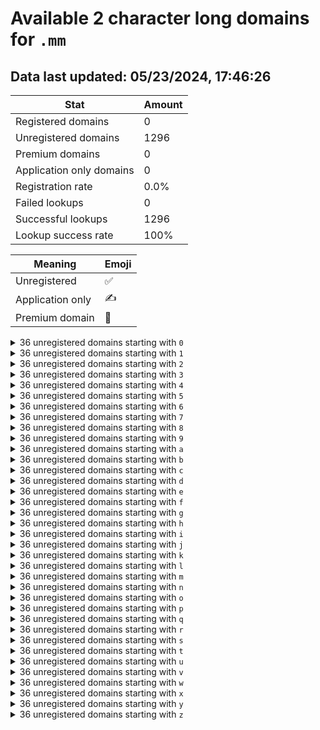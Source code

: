 # Available 2 character long domains for `.mm`

## Data last updated: 05/23/2024, 17:46:26

|Stat|Amount|
|--|--|
|Registered domains|0|
|Unregistered domains|1296|
|Premium domains|0|
|Application only domains|0|
|Registration rate|0.0%|
|Failed lookups|0|
|Successful lookups|1296|
|Lookup success rate|100%|


|Meaning|Emoji|
|--|--|
|Unregistered|:white_check_mark:|
|Application only|:writing_hand:|
|Premium domain|:gem:|

<details>
<summary>36 unregistered domains starting with <bold><code>0</code></bold></summary>

|Type|Domain|
|--|--|
|:white_check_mark:|`00.mm`|
|:white_check_mark:|`01.mm`|
|:white_check_mark:|`02.mm`|
|:white_check_mark:|`03.mm`|
|:white_check_mark:|`04.mm`|
|:white_check_mark:|`05.mm`|
|:white_check_mark:|`06.mm`|
|:white_check_mark:|`07.mm`|
|:white_check_mark:|`08.mm`|
|:white_check_mark:|`09.mm`|
|:white_check_mark:|`0a.mm`|
|:white_check_mark:|`0b.mm`|
|:white_check_mark:|`0c.mm`|
|:white_check_mark:|`0d.mm`|
|:white_check_mark:|`0e.mm`|
|:white_check_mark:|`0f.mm`|
|:white_check_mark:|`0g.mm`|
|:white_check_mark:|`0h.mm`|
|:white_check_mark:|`0i.mm`|
|:white_check_mark:|`0j.mm`|
|:white_check_mark:|`0k.mm`|
|:white_check_mark:|`0l.mm`|
|:white_check_mark:|`0m.mm`|
|:white_check_mark:|`0n.mm`|
|:white_check_mark:|`0o.mm`|
|:white_check_mark:|`0p.mm`|
|:white_check_mark:|`0q.mm`|
|:white_check_mark:|`0r.mm`|
|:white_check_mark:|`0s.mm`|
|:white_check_mark:|`0t.mm`|
|:white_check_mark:|`0u.mm`|
|:white_check_mark:|`0v.mm`|
|:white_check_mark:|`0w.mm`|
|:white_check_mark:|`0x.mm`|
|:white_check_mark:|`0y.mm`|
|:white_check_mark:|`0z.mm`|
</details>
<details>
<summary>36 unregistered domains starting with <bold><code>1</code></bold></summary>

|Type|Domain|
|--|--|
|:white_check_mark:|`10.mm`|
|:white_check_mark:|`11.mm`|
|:white_check_mark:|`12.mm`|
|:white_check_mark:|`13.mm`|
|:white_check_mark:|`14.mm`|
|:white_check_mark:|`15.mm`|
|:white_check_mark:|`16.mm`|
|:white_check_mark:|`17.mm`|
|:white_check_mark:|`18.mm`|
|:white_check_mark:|`19.mm`|
|:white_check_mark:|`1a.mm`|
|:white_check_mark:|`1b.mm`|
|:white_check_mark:|`1c.mm`|
|:white_check_mark:|`1d.mm`|
|:white_check_mark:|`1e.mm`|
|:white_check_mark:|`1f.mm`|
|:white_check_mark:|`1g.mm`|
|:white_check_mark:|`1h.mm`|
|:white_check_mark:|`1i.mm`|
|:white_check_mark:|`1j.mm`|
|:white_check_mark:|`1k.mm`|
|:white_check_mark:|`1l.mm`|
|:white_check_mark:|`1m.mm`|
|:white_check_mark:|`1n.mm`|
|:white_check_mark:|`1o.mm`|
|:white_check_mark:|`1p.mm`|
|:white_check_mark:|`1q.mm`|
|:white_check_mark:|`1r.mm`|
|:white_check_mark:|`1s.mm`|
|:white_check_mark:|`1t.mm`|
|:white_check_mark:|`1u.mm`|
|:white_check_mark:|`1v.mm`|
|:white_check_mark:|`1w.mm`|
|:white_check_mark:|`1x.mm`|
|:white_check_mark:|`1y.mm`|
|:white_check_mark:|`1z.mm`|
</details>
<details>
<summary>36 unregistered domains starting with <bold><code>2</code></bold></summary>

|Type|Domain|
|--|--|
|:white_check_mark:|`20.mm`|
|:white_check_mark:|`21.mm`|
|:white_check_mark:|`22.mm`|
|:white_check_mark:|`23.mm`|
|:white_check_mark:|`24.mm`|
|:white_check_mark:|`25.mm`|
|:white_check_mark:|`26.mm`|
|:white_check_mark:|`27.mm`|
|:white_check_mark:|`28.mm`|
|:white_check_mark:|`29.mm`|
|:white_check_mark:|`2a.mm`|
|:white_check_mark:|`2b.mm`|
|:white_check_mark:|`2c.mm`|
|:white_check_mark:|`2d.mm`|
|:white_check_mark:|`2e.mm`|
|:white_check_mark:|`2f.mm`|
|:white_check_mark:|`2g.mm`|
|:white_check_mark:|`2h.mm`|
|:white_check_mark:|`2i.mm`|
|:white_check_mark:|`2j.mm`|
|:white_check_mark:|`2k.mm`|
|:white_check_mark:|`2l.mm`|
|:white_check_mark:|`2m.mm`|
|:white_check_mark:|`2n.mm`|
|:white_check_mark:|`2o.mm`|
|:white_check_mark:|`2p.mm`|
|:white_check_mark:|`2q.mm`|
|:white_check_mark:|`2r.mm`|
|:white_check_mark:|`2s.mm`|
|:white_check_mark:|`2t.mm`|
|:white_check_mark:|`2u.mm`|
|:white_check_mark:|`2v.mm`|
|:white_check_mark:|`2w.mm`|
|:white_check_mark:|`2x.mm`|
|:white_check_mark:|`2y.mm`|
|:white_check_mark:|`2z.mm`|
</details>
<details>
<summary>36 unregistered domains starting with <bold><code>3</code></bold></summary>

|Type|Domain|
|--|--|
|:white_check_mark:|`30.mm`|
|:white_check_mark:|`31.mm`|
|:white_check_mark:|`32.mm`|
|:white_check_mark:|`33.mm`|
|:white_check_mark:|`34.mm`|
|:white_check_mark:|`35.mm`|
|:white_check_mark:|`36.mm`|
|:white_check_mark:|`37.mm`|
|:white_check_mark:|`38.mm`|
|:white_check_mark:|`39.mm`|
|:white_check_mark:|`3a.mm`|
|:white_check_mark:|`3b.mm`|
|:white_check_mark:|`3c.mm`|
|:white_check_mark:|`3d.mm`|
|:white_check_mark:|`3e.mm`|
|:white_check_mark:|`3f.mm`|
|:white_check_mark:|`3g.mm`|
|:white_check_mark:|`3h.mm`|
|:white_check_mark:|`3i.mm`|
|:white_check_mark:|`3j.mm`|
|:white_check_mark:|`3k.mm`|
|:white_check_mark:|`3l.mm`|
|:white_check_mark:|`3m.mm`|
|:white_check_mark:|`3n.mm`|
|:white_check_mark:|`3o.mm`|
|:white_check_mark:|`3p.mm`|
|:white_check_mark:|`3q.mm`|
|:white_check_mark:|`3r.mm`|
|:white_check_mark:|`3s.mm`|
|:white_check_mark:|`3t.mm`|
|:white_check_mark:|`3u.mm`|
|:white_check_mark:|`3v.mm`|
|:white_check_mark:|`3w.mm`|
|:white_check_mark:|`3x.mm`|
|:white_check_mark:|`3y.mm`|
|:white_check_mark:|`3z.mm`|
</details>
<details>
<summary>36 unregistered domains starting with <bold><code>4</code></bold></summary>

|Type|Domain|
|--|--|
|:white_check_mark:|`40.mm`|
|:white_check_mark:|`41.mm`|
|:white_check_mark:|`42.mm`|
|:white_check_mark:|`43.mm`|
|:white_check_mark:|`44.mm`|
|:white_check_mark:|`45.mm`|
|:white_check_mark:|`46.mm`|
|:white_check_mark:|`47.mm`|
|:white_check_mark:|`48.mm`|
|:white_check_mark:|`49.mm`|
|:white_check_mark:|`4a.mm`|
|:white_check_mark:|`4b.mm`|
|:white_check_mark:|`4c.mm`|
|:white_check_mark:|`4d.mm`|
|:white_check_mark:|`4e.mm`|
|:white_check_mark:|`4f.mm`|
|:white_check_mark:|`4g.mm`|
|:white_check_mark:|`4h.mm`|
|:white_check_mark:|`4i.mm`|
|:white_check_mark:|`4j.mm`|
|:white_check_mark:|`4k.mm`|
|:white_check_mark:|`4l.mm`|
|:white_check_mark:|`4m.mm`|
|:white_check_mark:|`4n.mm`|
|:white_check_mark:|`4o.mm`|
|:white_check_mark:|`4p.mm`|
|:white_check_mark:|`4q.mm`|
|:white_check_mark:|`4r.mm`|
|:white_check_mark:|`4s.mm`|
|:white_check_mark:|`4t.mm`|
|:white_check_mark:|`4u.mm`|
|:white_check_mark:|`4v.mm`|
|:white_check_mark:|`4w.mm`|
|:white_check_mark:|`4x.mm`|
|:white_check_mark:|`4y.mm`|
|:white_check_mark:|`4z.mm`|
</details>
<details>
<summary>36 unregistered domains starting with <bold><code>5</code></bold></summary>

|Type|Domain|
|--|--|
|:white_check_mark:|`50.mm`|
|:white_check_mark:|`51.mm`|
|:white_check_mark:|`52.mm`|
|:white_check_mark:|`53.mm`|
|:white_check_mark:|`54.mm`|
|:white_check_mark:|`55.mm`|
|:white_check_mark:|`56.mm`|
|:white_check_mark:|`57.mm`|
|:white_check_mark:|`58.mm`|
|:white_check_mark:|`59.mm`|
|:white_check_mark:|`5a.mm`|
|:white_check_mark:|`5b.mm`|
|:white_check_mark:|`5c.mm`|
|:white_check_mark:|`5d.mm`|
|:white_check_mark:|`5e.mm`|
|:white_check_mark:|`5f.mm`|
|:white_check_mark:|`5g.mm`|
|:white_check_mark:|`5h.mm`|
|:white_check_mark:|`5i.mm`|
|:white_check_mark:|`5j.mm`|
|:white_check_mark:|`5k.mm`|
|:white_check_mark:|`5l.mm`|
|:white_check_mark:|`5m.mm`|
|:white_check_mark:|`5n.mm`|
|:white_check_mark:|`5o.mm`|
|:white_check_mark:|`5p.mm`|
|:white_check_mark:|`5q.mm`|
|:white_check_mark:|`5r.mm`|
|:white_check_mark:|`5s.mm`|
|:white_check_mark:|`5t.mm`|
|:white_check_mark:|`5u.mm`|
|:white_check_mark:|`5v.mm`|
|:white_check_mark:|`5w.mm`|
|:white_check_mark:|`5x.mm`|
|:white_check_mark:|`5y.mm`|
|:white_check_mark:|`5z.mm`|
</details>
<details>
<summary>36 unregistered domains starting with <bold><code>6</code></bold></summary>

|Type|Domain|
|--|--|
|:white_check_mark:|`60.mm`|
|:white_check_mark:|`61.mm`|
|:white_check_mark:|`62.mm`|
|:white_check_mark:|`63.mm`|
|:white_check_mark:|`64.mm`|
|:white_check_mark:|`65.mm`|
|:white_check_mark:|`66.mm`|
|:white_check_mark:|`67.mm`|
|:white_check_mark:|`68.mm`|
|:white_check_mark:|`69.mm`|
|:white_check_mark:|`6a.mm`|
|:white_check_mark:|`6b.mm`|
|:white_check_mark:|`6c.mm`|
|:white_check_mark:|`6d.mm`|
|:white_check_mark:|`6e.mm`|
|:white_check_mark:|`6f.mm`|
|:white_check_mark:|`6g.mm`|
|:white_check_mark:|`6h.mm`|
|:white_check_mark:|`6i.mm`|
|:white_check_mark:|`6j.mm`|
|:white_check_mark:|`6k.mm`|
|:white_check_mark:|`6l.mm`|
|:white_check_mark:|`6m.mm`|
|:white_check_mark:|`6n.mm`|
|:white_check_mark:|`6o.mm`|
|:white_check_mark:|`6p.mm`|
|:white_check_mark:|`6q.mm`|
|:white_check_mark:|`6r.mm`|
|:white_check_mark:|`6s.mm`|
|:white_check_mark:|`6t.mm`|
|:white_check_mark:|`6u.mm`|
|:white_check_mark:|`6v.mm`|
|:white_check_mark:|`6w.mm`|
|:white_check_mark:|`6x.mm`|
|:white_check_mark:|`6y.mm`|
|:white_check_mark:|`6z.mm`|
</details>
<details>
<summary>36 unregistered domains starting with <bold><code>7</code></bold></summary>

|Type|Domain|
|--|--|
|:white_check_mark:|`70.mm`|
|:white_check_mark:|`71.mm`|
|:white_check_mark:|`72.mm`|
|:white_check_mark:|`73.mm`|
|:white_check_mark:|`74.mm`|
|:white_check_mark:|`75.mm`|
|:white_check_mark:|`76.mm`|
|:white_check_mark:|`77.mm`|
|:white_check_mark:|`78.mm`|
|:white_check_mark:|`79.mm`|
|:white_check_mark:|`7a.mm`|
|:white_check_mark:|`7b.mm`|
|:white_check_mark:|`7c.mm`|
|:white_check_mark:|`7d.mm`|
|:white_check_mark:|`7e.mm`|
|:white_check_mark:|`7f.mm`|
|:white_check_mark:|`7g.mm`|
|:white_check_mark:|`7h.mm`|
|:white_check_mark:|`7i.mm`|
|:white_check_mark:|`7j.mm`|
|:white_check_mark:|`7k.mm`|
|:white_check_mark:|`7l.mm`|
|:white_check_mark:|`7m.mm`|
|:white_check_mark:|`7n.mm`|
|:white_check_mark:|`7o.mm`|
|:white_check_mark:|`7p.mm`|
|:white_check_mark:|`7q.mm`|
|:white_check_mark:|`7r.mm`|
|:white_check_mark:|`7s.mm`|
|:white_check_mark:|`7t.mm`|
|:white_check_mark:|`7u.mm`|
|:white_check_mark:|`7v.mm`|
|:white_check_mark:|`7w.mm`|
|:white_check_mark:|`7x.mm`|
|:white_check_mark:|`7y.mm`|
|:white_check_mark:|`7z.mm`|
</details>
<details>
<summary>36 unregistered domains starting with <bold><code>8</code></bold></summary>

|Type|Domain|
|--|--|
|:white_check_mark:|`80.mm`|
|:white_check_mark:|`81.mm`|
|:white_check_mark:|`82.mm`|
|:white_check_mark:|`83.mm`|
|:white_check_mark:|`84.mm`|
|:white_check_mark:|`85.mm`|
|:white_check_mark:|`86.mm`|
|:white_check_mark:|`87.mm`|
|:white_check_mark:|`88.mm`|
|:white_check_mark:|`89.mm`|
|:white_check_mark:|`8a.mm`|
|:white_check_mark:|`8b.mm`|
|:white_check_mark:|`8c.mm`|
|:white_check_mark:|`8d.mm`|
|:white_check_mark:|`8e.mm`|
|:white_check_mark:|`8f.mm`|
|:white_check_mark:|`8g.mm`|
|:white_check_mark:|`8h.mm`|
|:white_check_mark:|`8i.mm`|
|:white_check_mark:|`8j.mm`|
|:white_check_mark:|`8k.mm`|
|:white_check_mark:|`8l.mm`|
|:white_check_mark:|`8m.mm`|
|:white_check_mark:|`8n.mm`|
|:white_check_mark:|`8o.mm`|
|:white_check_mark:|`8p.mm`|
|:white_check_mark:|`8q.mm`|
|:white_check_mark:|`8r.mm`|
|:white_check_mark:|`8s.mm`|
|:white_check_mark:|`8t.mm`|
|:white_check_mark:|`8u.mm`|
|:white_check_mark:|`8v.mm`|
|:white_check_mark:|`8w.mm`|
|:white_check_mark:|`8x.mm`|
|:white_check_mark:|`8y.mm`|
|:white_check_mark:|`8z.mm`|
</details>
<details>
<summary>36 unregistered domains starting with <bold><code>9</code></bold></summary>

|Type|Domain|
|--|--|
|:white_check_mark:|`90.mm`|
|:white_check_mark:|`91.mm`|
|:white_check_mark:|`92.mm`|
|:white_check_mark:|`93.mm`|
|:white_check_mark:|`94.mm`|
|:white_check_mark:|`95.mm`|
|:white_check_mark:|`96.mm`|
|:white_check_mark:|`97.mm`|
|:white_check_mark:|`98.mm`|
|:white_check_mark:|`99.mm`|
|:white_check_mark:|`9a.mm`|
|:white_check_mark:|`9b.mm`|
|:white_check_mark:|`9c.mm`|
|:white_check_mark:|`9d.mm`|
|:white_check_mark:|`9e.mm`|
|:white_check_mark:|`9f.mm`|
|:white_check_mark:|`9g.mm`|
|:white_check_mark:|`9h.mm`|
|:white_check_mark:|`9i.mm`|
|:white_check_mark:|`9j.mm`|
|:white_check_mark:|`9k.mm`|
|:white_check_mark:|`9l.mm`|
|:white_check_mark:|`9m.mm`|
|:white_check_mark:|`9n.mm`|
|:white_check_mark:|`9o.mm`|
|:white_check_mark:|`9p.mm`|
|:white_check_mark:|`9q.mm`|
|:white_check_mark:|`9r.mm`|
|:white_check_mark:|`9s.mm`|
|:white_check_mark:|`9t.mm`|
|:white_check_mark:|`9u.mm`|
|:white_check_mark:|`9v.mm`|
|:white_check_mark:|`9w.mm`|
|:white_check_mark:|`9x.mm`|
|:white_check_mark:|`9y.mm`|
|:white_check_mark:|`9z.mm`|
</details>
<details>
<summary>36 unregistered domains starting with <bold><code>a</code></bold></summary>

|Type|Domain|
|--|--|
|:white_check_mark:|`a0.mm`|
|:white_check_mark:|`a1.mm`|
|:white_check_mark:|`a2.mm`|
|:white_check_mark:|`a3.mm`|
|:white_check_mark:|`a4.mm`|
|:white_check_mark:|`a5.mm`|
|:white_check_mark:|`a6.mm`|
|:white_check_mark:|`a7.mm`|
|:white_check_mark:|`a8.mm`|
|:white_check_mark:|`a9.mm`|
|:white_check_mark:|`aa.mm`|
|:white_check_mark:|`ab.mm`|
|:white_check_mark:|`ac.mm`|
|:white_check_mark:|`ad.mm`|
|:white_check_mark:|`ae.mm`|
|:white_check_mark:|`af.mm`|
|:white_check_mark:|`ag.mm`|
|:white_check_mark:|`ah.mm`|
|:white_check_mark:|`ai.mm`|
|:white_check_mark:|`aj.mm`|
|:white_check_mark:|`ak.mm`|
|:white_check_mark:|`al.mm`|
|:white_check_mark:|`am.mm`|
|:white_check_mark:|`an.mm`|
|:white_check_mark:|`ao.mm`|
|:white_check_mark:|`ap.mm`|
|:white_check_mark:|`aq.mm`|
|:white_check_mark:|`ar.mm`|
|:white_check_mark:|`as.mm`|
|:white_check_mark:|`at.mm`|
|:white_check_mark:|`au.mm`|
|:white_check_mark:|`av.mm`|
|:white_check_mark:|`aw.mm`|
|:white_check_mark:|`ax.mm`|
|:white_check_mark:|`ay.mm`|
|:white_check_mark:|`az.mm`|
</details>
<details>
<summary>36 unregistered domains starting with <bold><code>b</code></bold></summary>

|Type|Domain|
|--|--|
|:white_check_mark:|`b0.mm`|
|:white_check_mark:|`b1.mm`|
|:white_check_mark:|`b2.mm`|
|:white_check_mark:|`b3.mm`|
|:white_check_mark:|`b4.mm`|
|:white_check_mark:|`b5.mm`|
|:white_check_mark:|`b6.mm`|
|:white_check_mark:|`b7.mm`|
|:white_check_mark:|`b8.mm`|
|:white_check_mark:|`b9.mm`|
|:white_check_mark:|`ba.mm`|
|:white_check_mark:|`bb.mm`|
|:white_check_mark:|`bc.mm`|
|:white_check_mark:|`bd.mm`|
|:white_check_mark:|`be.mm`|
|:white_check_mark:|`bf.mm`|
|:white_check_mark:|`bg.mm`|
|:white_check_mark:|`bh.mm`|
|:white_check_mark:|`bi.mm`|
|:white_check_mark:|`bj.mm`|
|:white_check_mark:|`bk.mm`|
|:white_check_mark:|`bl.mm`|
|:white_check_mark:|`bm.mm`|
|:white_check_mark:|`bn.mm`|
|:white_check_mark:|`bo.mm`|
|:white_check_mark:|`bp.mm`|
|:white_check_mark:|`bq.mm`|
|:white_check_mark:|`br.mm`|
|:white_check_mark:|`bs.mm`|
|:white_check_mark:|`bt.mm`|
|:white_check_mark:|`bu.mm`|
|:white_check_mark:|`bv.mm`|
|:white_check_mark:|`bw.mm`|
|:white_check_mark:|`bx.mm`|
|:white_check_mark:|`by.mm`|
|:white_check_mark:|`bz.mm`|
</details>
<details>
<summary>36 unregistered domains starting with <bold><code>c</code></bold></summary>

|Type|Domain|
|--|--|
|:white_check_mark:|`c0.mm`|
|:white_check_mark:|`c1.mm`|
|:white_check_mark:|`c2.mm`|
|:white_check_mark:|`c3.mm`|
|:white_check_mark:|`c4.mm`|
|:white_check_mark:|`c5.mm`|
|:white_check_mark:|`c6.mm`|
|:white_check_mark:|`c7.mm`|
|:white_check_mark:|`c8.mm`|
|:white_check_mark:|`c9.mm`|
|:white_check_mark:|`ca.mm`|
|:white_check_mark:|`cb.mm`|
|:white_check_mark:|`cc.mm`|
|:white_check_mark:|`cd.mm`|
|:white_check_mark:|`ce.mm`|
|:white_check_mark:|`cf.mm`|
|:white_check_mark:|`cg.mm`|
|:white_check_mark:|`ch.mm`|
|:white_check_mark:|`ci.mm`|
|:white_check_mark:|`cj.mm`|
|:white_check_mark:|`ck.mm`|
|:white_check_mark:|`cl.mm`|
|:white_check_mark:|`cm.mm`|
|:white_check_mark:|`cn.mm`|
|:white_check_mark:|`co.mm`|
|:white_check_mark:|`cp.mm`|
|:white_check_mark:|`cq.mm`|
|:white_check_mark:|`cr.mm`|
|:white_check_mark:|`cs.mm`|
|:white_check_mark:|`ct.mm`|
|:white_check_mark:|`cu.mm`|
|:white_check_mark:|`cv.mm`|
|:white_check_mark:|`cw.mm`|
|:white_check_mark:|`cx.mm`|
|:white_check_mark:|`cy.mm`|
|:white_check_mark:|`cz.mm`|
</details>
<details>
<summary>36 unregistered domains starting with <bold><code>d</code></bold></summary>

|Type|Domain|
|--|--|
|:white_check_mark:|`d0.mm`|
|:white_check_mark:|`d1.mm`|
|:white_check_mark:|`d2.mm`|
|:white_check_mark:|`d3.mm`|
|:white_check_mark:|`d4.mm`|
|:white_check_mark:|`d5.mm`|
|:white_check_mark:|`d6.mm`|
|:white_check_mark:|`d7.mm`|
|:white_check_mark:|`d8.mm`|
|:white_check_mark:|`d9.mm`|
|:white_check_mark:|`da.mm`|
|:white_check_mark:|`db.mm`|
|:white_check_mark:|`dc.mm`|
|:white_check_mark:|`dd.mm`|
|:white_check_mark:|`de.mm`|
|:white_check_mark:|`df.mm`|
|:white_check_mark:|`dg.mm`|
|:white_check_mark:|`dh.mm`|
|:white_check_mark:|`di.mm`|
|:white_check_mark:|`dj.mm`|
|:white_check_mark:|`dk.mm`|
|:white_check_mark:|`dl.mm`|
|:white_check_mark:|`dm.mm`|
|:white_check_mark:|`dn.mm`|
|:white_check_mark:|`do.mm`|
|:white_check_mark:|`dp.mm`|
|:white_check_mark:|`dq.mm`|
|:white_check_mark:|`dr.mm`|
|:white_check_mark:|`ds.mm`|
|:white_check_mark:|`dt.mm`|
|:white_check_mark:|`du.mm`|
|:white_check_mark:|`dv.mm`|
|:white_check_mark:|`dw.mm`|
|:white_check_mark:|`dx.mm`|
|:white_check_mark:|`dy.mm`|
|:white_check_mark:|`dz.mm`|
</details>
<details>
<summary>36 unregistered domains starting with <bold><code>e</code></bold></summary>

|Type|Domain|
|--|--|
|:white_check_mark:|`e0.mm`|
|:white_check_mark:|`e1.mm`|
|:white_check_mark:|`e2.mm`|
|:white_check_mark:|`e3.mm`|
|:white_check_mark:|`e4.mm`|
|:white_check_mark:|`e5.mm`|
|:white_check_mark:|`e6.mm`|
|:white_check_mark:|`e7.mm`|
|:white_check_mark:|`e8.mm`|
|:white_check_mark:|`e9.mm`|
|:white_check_mark:|`ea.mm`|
|:white_check_mark:|`eb.mm`|
|:white_check_mark:|`ec.mm`|
|:white_check_mark:|`ed.mm`|
|:white_check_mark:|`ee.mm`|
|:white_check_mark:|`ef.mm`|
|:white_check_mark:|`eg.mm`|
|:white_check_mark:|`eh.mm`|
|:white_check_mark:|`ei.mm`|
|:white_check_mark:|`ej.mm`|
|:white_check_mark:|`ek.mm`|
|:white_check_mark:|`el.mm`|
|:white_check_mark:|`em.mm`|
|:white_check_mark:|`en.mm`|
|:white_check_mark:|`eo.mm`|
|:white_check_mark:|`ep.mm`|
|:white_check_mark:|`eq.mm`|
|:white_check_mark:|`er.mm`|
|:white_check_mark:|`es.mm`|
|:white_check_mark:|`et.mm`|
|:white_check_mark:|`eu.mm`|
|:white_check_mark:|`ev.mm`|
|:white_check_mark:|`ew.mm`|
|:white_check_mark:|`ex.mm`|
|:white_check_mark:|`ey.mm`|
|:white_check_mark:|`ez.mm`|
</details>
<details>
<summary>36 unregistered domains starting with <bold><code>f</code></bold></summary>

|Type|Domain|
|--|--|
|:white_check_mark:|`f0.mm`|
|:white_check_mark:|`f1.mm`|
|:white_check_mark:|`f2.mm`|
|:white_check_mark:|`f3.mm`|
|:white_check_mark:|`f4.mm`|
|:white_check_mark:|`f5.mm`|
|:white_check_mark:|`f6.mm`|
|:white_check_mark:|`f7.mm`|
|:white_check_mark:|`f8.mm`|
|:white_check_mark:|`f9.mm`|
|:white_check_mark:|`fa.mm`|
|:white_check_mark:|`fb.mm`|
|:white_check_mark:|`fc.mm`|
|:white_check_mark:|`fd.mm`|
|:white_check_mark:|`fe.mm`|
|:white_check_mark:|`ff.mm`|
|:white_check_mark:|`fg.mm`|
|:white_check_mark:|`fh.mm`|
|:white_check_mark:|`fi.mm`|
|:white_check_mark:|`fj.mm`|
|:white_check_mark:|`fk.mm`|
|:white_check_mark:|`fl.mm`|
|:white_check_mark:|`fm.mm`|
|:white_check_mark:|`fn.mm`|
|:white_check_mark:|`fo.mm`|
|:white_check_mark:|`fp.mm`|
|:white_check_mark:|`fq.mm`|
|:white_check_mark:|`fr.mm`|
|:white_check_mark:|`fs.mm`|
|:white_check_mark:|`ft.mm`|
|:white_check_mark:|`fu.mm`|
|:white_check_mark:|`fv.mm`|
|:white_check_mark:|`fw.mm`|
|:white_check_mark:|`fx.mm`|
|:white_check_mark:|`fy.mm`|
|:white_check_mark:|`fz.mm`|
</details>
<details>
<summary>36 unregistered domains starting with <bold><code>g</code></bold></summary>

|Type|Domain|
|--|--|
|:white_check_mark:|`g0.mm`|
|:white_check_mark:|`g1.mm`|
|:white_check_mark:|`g2.mm`|
|:white_check_mark:|`g3.mm`|
|:white_check_mark:|`g4.mm`|
|:white_check_mark:|`g5.mm`|
|:white_check_mark:|`g6.mm`|
|:white_check_mark:|`g7.mm`|
|:white_check_mark:|`g8.mm`|
|:white_check_mark:|`g9.mm`|
|:white_check_mark:|`ga.mm`|
|:white_check_mark:|`gb.mm`|
|:white_check_mark:|`gc.mm`|
|:white_check_mark:|`gd.mm`|
|:white_check_mark:|`ge.mm`|
|:white_check_mark:|`gf.mm`|
|:white_check_mark:|`gg.mm`|
|:white_check_mark:|`gh.mm`|
|:white_check_mark:|`gi.mm`|
|:white_check_mark:|`gj.mm`|
|:white_check_mark:|`gk.mm`|
|:white_check_mark:|`gl.mm`|
|:white_check_mark:|`gm.mm`|
|:white_check_mark:|`gn.mm`|
|:white_check_mark:|`go.mm`|
|:white_check_mark:|`gp.mm`|
|:white_check_mark:|`gq.mm`|
|:white_check_mark:|`gr.mm`|
|:white_check_mark:|`gs.mm`|
|:white_check_mark:|`gt.mm`|
|:white_check_mark:|`gu.mm`|
|:white_check_mark:|`gv.mm`|
|:white_check_mark:|`gw.mm`|
|:white_check_mark:|`gx.mm`|
|:white_check_mark:|`gy.mm`|
|:white_check_mark:|`gz.mm`|
</details>
<details>
<summary>36 unregistered domains starting with <bold><code>h</code></bold></summary>

|Type|Domain|
|--|--|
|:white_check_mark:|`h0.mm`|
|:white_check_mark:|`h1.mm`|
|:white_check_mark:|`h2.mm`|
|:white_check_mark:|`h3.mm`|
|:white_check_mark:|`h4.mm`|
|:white_check_mark:|`h5.mm`|
|:white_check_mark:|`h6.mm`|
|:white_check_mark:|`h7.mm`|
|:white_check_mark:|`h8.mm`|
|:white_check_mark:|`h9.mm`|
|:white_check_mark:|`ha.mm`|
|:white_check_mark:|`hb.mm`|
|:white_check_mark:|`hc.mm`|
|:white_check_mark:|`hd.mm`|
|:white_check_mark:|`he.mm`|
|:white_check_mark:|`hf.mm`|
|:white_check_mark:|`hg.mm`|
|:white_check_mark:|`hh.mm`|
|:white_check_mark:|`hi.mm`|
|:white_check_mark:|`hj.mm`|
|:white_check_mark:|`hk.mm`|
|:white_check_mark:|`hl.mm`|
|:white_check_mark:|`hm.mm`|
|:white_check_mark:|`hn.mm`|
|:white_check_mark:|`ho.mm`|
|:white_check_mark:|`hp.mm`|
|:white_check_mark:|`hq.mm`|
|:white_check_mark:|`hr.mm`|
|:white_check_mark:|`hs.mm`|
|:white_check_mark:|`ht.mm`|
|:white_check_mark:|`hu.mm`|
|:white_check_mark:|`hv.mm`|
|:white_check_mark:|`hw.mm`|
|:white_check_mark:|`hx.mm`|
|:white_check_mark:|`hy.mm`|
|:white_check_mark:|`hz.mm`|
</details>
<details>
<summary>36 unregistered domains starting with <bold><code>i</code></bold></summary>

|Type|Domain|
|--|--|
|:white_check_mark:|`i0.mm`|
|:white_check_mark:|`i1.mm`|
|:white_check_mark:|`i2.mm`|
|:white_check_mark:|`i3.mm`|
|:white_check_mark:|`i4.mm`|
|:white_check_mark:|`i5.mm`|
|:white_check_mark:|`i6.mm`|
|:white_check_mark:|`i7.mm`|
|:white_check_mark:|`i8.mm`|
|:white_check_mark:|`i9.mm`|
|:white_check_mark:|`ia.mm`|
|:white_check_mark:|`ib.mm`|
|:white_check_mark:|`ic.mm`|
|:white_check_mark:|`id.mm`|
|:white_check_mark:|`ie.mm`|
|:white_check_mark:|`if.mm`|
|:white_check_mark:|`ig.mm`|
|:white_check_mark:|`ih.mm`|
|:white_check_mark:|`ii.mm`|
|:white_check_mark:|`ij.mm`|
|:white_check_mark:|`ik.mm`|
|:white_check_mark:|`il.mm`|
|:white_check_mark:|`im.mm`|
|:white_check_mark:|`in.mm`|
|:white_check_mark:|`io.mm`|
|:white_check_mark:|`ip.mm`|
|:white_check_mark:|`iq.mm`|
|:white_check_mark:|`ir.mm`|
|:white_check_mark:|`is.mm`|
|:white_check_mark:|`it.mm`|
|:white_check_mark:|`iu.mm`|
|:white_check_mark:|`iv.mm`|
|:white_check_mark:|`iw.mm`|
|:white_check_mark:|`ix.mm`|
|:white_check_mark:|`iy.mm`|
|:white_check_mark:|`iz.mm`|
</details>
<details>
<summary>36 unregistered domains starting with <bold><code>j</code></bold></summary>

|Type|Domain|
|--|--|
|:white_check_mark:|`j0.mm`|
|:white_check_mark:|`j1.mm`|
|:white_check_mark:|`j2.mm`|
|:white_check_mark:|`j3.mm`|
|:white_check_mark:|`j4.mm`|
|:white_check_mark:|`j5.mm`|
|:white_check_mark:|`j6.mm`|
|:white_check_mark:|`j7.mm`|
|:white_check_mark:|`j8.mm`|
|:white_check_mark:|`j9.mm`|
|:white_check_mark:|`ja.mm`|
|:white_check_mark:|`jb.mm`|
|:white_check_mark:|`jc.mm`|
|:white_check_mark:|`jd.mm`|
|:white_check_mark:|`je.mm`|
|:white_check_mark:|`jf.mm`|
|:white_check_mark:|`jg.mm`|
|:white_check_mark:|`jh.mm`|
|:white_check_mark:|`ji.mm`|
|:white_check_mark:|`jj.mm`|
|:white_check_mark:|`jk.mm`|
|:white_check_mark:|`jl.mm`|
|:white_check_mark:|`jm.mm`|
|:white_check_mark:|`jn.mm`|
|:white_check_mark:|`jo.mm`|
|:white_check_mark:|`jp.mm`|
|:white_check_mark:|`jq.mm`|
|:white_check_mark:|`jr.mm`|
|:white_check_mark:|`js.mm`|
|:white_check_mark:|`jt.mm`|
|:white_check_mark:|`ju.mm`|
|:white_check_mark:|`jv.mm`|
|:white_check_mark:|`jw.mm`|
|:white_check_mark:|`jx.mm`|
|:white_check_mark:|`jy.mm`|
|:white_check_mark:|`jz.mm`|
</details>
<details>
<summary>36 unregistered domains starting with <bold><code>k</code></bold></summary>

|Type|Domain|
|--|--|
|:white_check_mark:|`k0.mm`|
|:white_check_mark:|`k1.mm`|
|:white_check_mark:|`k2.mm`|
|:white_check_mark:|`k3.mm`|
|:white_check_mark:|`k4.mm`|
|:white_check_mark:|`k5.mm`|
|:white_check_mark:|`k6.mm`|
|:white_check_mark:|`k7.mm`|
|:white_check_mark:|`k8.mm`|
|:white_check_mark:|`k9.mm`|
|:white_check_mark:|`ka.mm`|
|:white_check_mark:|`kb.mm`|
|:white_check_mark:|`kc.mm`|
|:white_check_mark:|`kd.mm`|
|:white_check_mark:|`ke.mm`|
|:white_check_mark:|`kf.mm`|
|:white_check_mark:|`kg.mm`|
|:white_check_mark:|`kh.mm`|
|:white_check_mark:|`ki.mm`|
|:white_check_mark:|`kj.mm`|
|:white_check_mark:|`kk.mm`|
|:white_check_mark:|`kl.mm`|
|:white_check_mark:|`km.mm`|
|:white_check_mark:|`kn.mm`|
|:white_check_mark:|`ko.mm`|
|:white_check_mark:|`kp.mm`|
|:white_check_mark:|`kq.mm`|
|:white_check_mark:|`kr.mm`|
|:white_check_mark:|`ks.mm`|
|:white_check_mark:|`kt.mm`|
|:white_check_mark:|`ku.mm`|
|:white_check_mark:|`kv.mm`|
|:white_check_mark:|`kw.mm`|
|:white_check_mark:|`kx.mm`|
|:white_check_mark:|`ky.mm`|
|:white_check_mark:|`kz.mm`|
</details>
<details>
<summary>36 unregistered domains starting with <bold><code>l</code></bold></summary>

|Type|Domain|
|--|--|
|:white_check_mark:|`l0.mm`|
|:white_check_mark:|`l1.mm`|
|:white_check_mark:|`l2.mm`|
|:white_check_mark:|`l3.mm`|
|:white_check_mark:|`l4.mm`|
|:white_check_mark:|`l5.mm`|
|:white_check_mark:|`l6.mm`|
|:white_check_mark:|`l7.mm`|
|:white_check_mark:|`l8.mm`|
|:white_check_mark:|`l9.mm`|
|:white_check_mark:|`la.mm`|
|:white_check_mark:|`lb.mm`|
|:white_check_mark:|`lc.mm`|
|:white_check_mark:|`ld.mm`|
|:white_check_mark:|`le.mm`|
|:white_check_mark:|`lf.mm`|
|:white_check_mark:|`lg.mm`|
|:white_check_mark:|`lh.mm`|
|:white_check_mark:|`li.mm`|
|:white_check_mark:|`lj.mm`|
|:white_check_mark:|`lk.mm`|
|:white_check_mark:|`ll.mm`|
|:white_check_mark:|`lm.mm`|
|:white_check_mark:|`ln.mm`|
|:white_check_mark:|`lo.mm`|
|:white_check_mark:|`lp.mm`|
|:white_check_mark:|`lq.mm`|
|:white_check_mark:|`lr.mm`|
|:white_check_mark:|`ls.mm`|
|:white_check_mark:|`lt.mm`|
|:white_check_mark:|`lu.mm`|
|:white_check_mark:|`lv.mm`|
|:white_check_mark:|`lw.mm`|
|:white_check_mark:|`lx.mm`|
|:white_check_mark:|`ly.mm`|
|:white_check_mark:|`lz.mm`|
</details>
<details>
<summary>36 unregistered domains starting with <bold><code>m</code></bold></summary>

|Type|Domain|
|--|--|
|:white_check_mark:|`m0.mm`|
|:white_check_mark:|`m1.mm`|
|:white_check_mark:|`m2.mm`|
|:white_check_mark:|`m3.mm`|
|:white_check_mark:|`m4.mm`|
|:white_check_mark:|`m5.mm`|
|:white_check_mark:|`m6.mm`|
|:white_check_mark:|`m7.mm`|
|:white_check_mark:|`m8.mm`|
|:white_check_mark:|`m9.mm`|
|:white_check_mark:|`ma.mm`|
|:white_check_mark:|`mb.mm`|
|:white_check_mark:|`mc.mm`|
|:white_check_mark:|`md.mm`|
|:white_check_mark:|`me.mm`|
|:white_check_mark:|`mf.mm`|
|:white_check_mark:|`mg.mm`|
|:white_check_mark:|`mh.mm`|
|:white_check_mark:|`mi.mm`|
|:white_check_mark:|`mj.mm`|
|:white_check_mark:|`mk.mm`|
|:white_check_mark:|`ml.mm`|
|:white_check_mark:|`mm.mm`|
|:white_check_mark:|`mn.mm`|
|:white_check_mark:|`mo.mm`|
|:white_check_mark:|`mp.mm`|
|:white_check_mark:|`mq.mm`|
|:white_check_mark:|`mr.mm`|
|:white_check_mark:|`ms.mm`|
|:white_check_mark:|`mt.mm`|
|:white_check_mark:|`mu.mm`|
|:white_check_mark:|`mv.mm`|
|:white_check_mark:|`mw.mm`|
|:white_check_mark:|`mx.mm`|
|:white_check_mark:|`my.mm`|
|:white_check_mark:|`mz.mm`|
</details>
<details>
<summary>36 unregistered domains starting with <bold><code>n</code></bold></summary>

|Type|Domain|
|--|--|
|:white_check_mark:|`n0.mm`|
|:white_check_mark:|`n1.mm`|
|:white_check_mark:|`n2.mm`|
|:white_check_mark:|`n3.mm`|
|:white_check_mark:|`n4.mm`|
|:white_check_mark:|`n5.mm`|
|:white_check_mark:|`n6.mm`|
|:white_check_mark:|`n7.mm`|
|:white_check_mark:|`n8.mm`|
|:white_check_mark:|`n9.mm`|
|:white_check_mark:|`na.mm`|
|:white_check_mark:|`nb.mm`|
|:white_check_mark:|`nc.mm`|
|:white_check_mark:|`nd.mm`|
|:white_check_mark:|`ne.mm`|
|:white_check_mark:|`nf.mm`|
|:white_check_mark:|`ng.mm`|
|:white_check_mark:|`nh.mm`|
|:white_check_mark:|`ni.mm`|
|:white_check_mark:|`nj.mm`|
|:white_check_mark:|`nk.mm`|
|:white_check_mark:|`nl.mm`|
|:white_check_mark:|`nm.mm`|
|:white_check_mark:|`nn.mm`|
|:white_check_mark:|`no.mm`|
|:white_check_mark:|`np.mm`|
|:white_check_mark:|`nq.mm`|
|:white_check_mark:|`nr.mm`|
|:white_check_mark:|`ns.mm`|
|:white_check_mark:|`nt.mm`|
|:white_check_mark:|`nu.mm`|
|:white_check_mark:|`nv.mm`|
|:white_check_mark:|`nw.mm`|
|:white_check_mark:|`nx.mm`|
|:white_check_mark:|`ny.mm`|
|:white_check_mark:|`nz.mm`|
</details>
<details>
<summary>36 unregistered domains starting with <bold><code>o</code></bold></summary>

|Type|Domain|
|--|--|
|:white_check_mark:|`o0.mm`|
|:white_check_mark:|`o1.mm`|
|:white_check_mark:|`o2.mm`|
|:white_check_mark:|`o3.mm`|
|:white_check_mark:|`o4.mm`|
|:white_check_mark:|`o5.mm`|
|:white_check_mark:|`o6.mm`|
|:white_check_mark:|`o7.mm`|
|:white_check_mark:|`o8.mm`|
|:white_check_mark:|`o9.mm`|
|:white_check_mark:|`oa.mm`|
|:white_check_mark:|`ob.mm`|
|:white_check_mark:|`oc.mm`|
|:white_check_mark:|`od.mm`|
|:white_check_mark:|`oe.mm`|
|:white_check_mark:|`of.mm`|
|:white_check_mark:|`og.mm`|
|:white_check_mark:|`oh.mm`|
|:white_check_mark:|`oi.mm`|
|:white_check_mark:|`oj.mm`|
|:white_check_mark:|`ok.mm`|
|:white_check_mark:|`ol.mm`|
|:white_check_mark:|`om.mm`|
|:white_check_mark:|`on.mm`|
|:white_check_mark:|`oo.mm`|
|:white_check_mark:|`op.mm`|
|:white_check_mark:|`oq.mm`|
|:white_check_mark:|`or.mm`|
|:white_check_mark:|`os.mm`|
|:white_check_mark:|`ot.mm`|
|:white_check_mark:|`ou.mm`|
|:white_check_mark:|`ov.mm`|
|:white_check_mark:|`ow.mm`|
|:white_check_mark:|`ox.mm`|
|:white_check_mark:|`oy.mm`|
|:white_check_mark:|`oz.mm`|
</details>
<details>
<summary>36 unregistered domains starting with <bold><code>p</code></bold></summary>

|Type|Domain|
|--|--|
|:white_check_mark:|`p0.mm`|
|:white_check_mark:|`p1.mm`|
|:white_check_mark:|`p2.mm`|
|:white_check_mark:|`p3.mm`|
|:white_check_mark:|`p4.mm`|
|:white_check_mark:|`p5.mm`|
|:white_check_mark:|`p6.mm`|
|:white_check_mark:|`p7.mm`|
|:white_check_mark:|`p8.mm`|
|:white_check_mark:|`p9.mm`|
|:white_check_mark:|`pa.mm`|
|:white_check_mark:|`pb.mm`|
|:white_check_mark:|`pc.mm`|
|:white_check_mark:|`pd.mm`|
|:white_check_mark:|`pe.mm`|
|:white_check_mark:|`pf.mm`|
|:white_check_mark:|`pg.mm`|
|:white_check_mark:|`ph.mm`|
|:white_check_mark:|`pi.mm`|
|:white_check_mark:|`pj.mm`|
|:white_check_mark:|`pk.mm`|
|:white_check_mark:|`pl.mm`|
|:white_check_mark:|`pm.mm`|
|:white_check_mark:|`pn.mm`|
|:white_check_mark:|`po.mm`|
|:white_check_mark:|`pp.mm`|
|:white_check_mark:|`pq.mm`|
|:white_check_mark:|`pr.mm`|
|:white_check_mark:|`ps.mm`|
|:white_check_mark:|`pt.mm`|
|:white_check_mark:|`pu.mm`|
|:white_check_mark:|`pv.mm`|
|:white_check_mark:|`pw.mm`|
|:white_check_mark:|`px.mm`|
|:white_check_mark:|`py.mm`|
|:white_check_mark:|`pz.mm`|
</details>
<details>
<summary>36 unregistered domains starting with <bold><code>q</code></bold></summary>

|Type|Domain|
|--|--|
|:white_check_mark:|`q0.mm`|
|:white_check_mark:|`q1.mm`|
|:white_check_mark:|`q2.mm`|
|:white_check_mark:|`q3.mm`|
|:white_check_mark:|`q4.mm`|
|:white_check_mark:|`q5.mm`|
|:white_check_mark:|`q6.mm`|
|:white_check_mark:|`q7.mm`|
|:white_check_mark:|`q8.mm`|
|:white_check_mark:|`q9.mm`|
|:white_check_mark:|`qa.mm`|
|:white_check_mark:|`qb.mm`|
|:white_check_mark:|`qc.mm`|
|:white_check_mark:|`qd.mm`|
|:white_check_mark:|`qe.mm`|
|:white_check_mark:|`qf.mm`|
|:white_check_mark:|`qg.mm`|
|:white_check_mark:|`qh.mm`|
|:white_check_mark:|`qi.mm`|
|:white_check_mark:|`qj.mm`|
|:white_check_mark:|`qk.mm`|
|:white_check_mark:|`ql.mm`|
|:white_check_mark:|`qm.mm`|
|:white_check_mark:|`qn.mm`|
|:white_check_mark:|`qo.mm`|
|:white_check_mark:|`qp.mm`|
|:white_check_mark:|`qq.mm`|
|:white_check_mark:|`qr.mm`|
|:white_check_mark:|`qs.mm`|
|:white_check_mark:|`qt.mm`|
|:white_check_mark:|`qu.mm`|
|:white_check_mark:|`qv.mm`|
|:white_check_mark:|`qw.mm`|
|:white_check_mark:|`qx.mm`|
|:white_check_mark:|`qy.mm`|
|:white_check_mark:|`qz.mm`|
</details>
<details>
<summary>36 unregistered domains starting with <bold><code>r</code></bold></summary>

|Type|Domain|
|--|--|
|:white_check_mark:|`r0.mm`|
|:white_check_mark:|`r1.mm`|
|:white_check_mark:|`r2.mm`|
|:white_check_mark:|`r3.mm`|
|:white_check_mark:|`r4.mm`|
|:white_check_mark:|`r5.mm`|
|:white_check_mark:|`r6.mm`|
|:white_check_mark:|`r7.mm`|
|:white_check_mark:|`r8.mm`|
|:white_check_mark:|`r9.mm`|
|:white_check_mark:|`ra.mm`|
|:white_check_mark:|`rb.mm`|
|:white_check_mark:|`rc.mm`|
|:white_check_mark:|`rd.mm`|
|:white_check_mark:|`re.mm`|
|:white_check_mark:|`rf.mm`|
|:white_check_mark:|`rg.mm`|
|:white_check_mark:|`rh.mm`|
|:white_check_mark:|`ri.mm`|
|:white_check_mark:|`rj.mm`|
|:white_check_mark:|`rk.mm`|
|:white_check_mark:|`rl.mm`|
|:white_check_mark:|`rm.mm`|
|:white_check_mark:|`rn.mm`|
|:white_check_mark:|`ro.mm`|
|:white_check_mark:|`rp.mm`|
|:white_check_mark:|`rq.mm`|
|:white_check_mark:|`rr.mm`|
|:white_check_mark:|`rs.mm`|
|:white_check_mark:|`rt.mm`|
|:white_check_mark:|`ru.mm`|
|:white_check_mark:|`rv.mm`|
|:white_check_mark:|`rw.mm`|
|:white_check_mark:|`rx.mm`|
|:white_check_mark:|`ry.mm`|
|:white_check_mark:|`rz.mm`|
</details>
<details>
<summary>36 unregistered domains starting with <bold><code>s</code></bold></summary>

|Type|Domain|
|--|--|
|:white_check_mark:|`s0.mm`|
|:white_check_mark:|`s1.mm`|
|:white_check_mark:|`s2.mm`|
|:white_check_mark:|`s3.mm`|
|:white_check_mark:|`s4.mm`|
|:white_check_mark:|`s5.mm`|
|:white_check_mark:|`s6.mm`|
|:white_check_mark:|`s7.mm`|
|:white_check_mark:|`s8.mm`|
|:white_check_mark:|`s9.mm`|
|:white_check_mark:|`sa.mm`|
|:white_check_mark:|`sb.mm`|
|:white_check_mark:|`sc.mm`|
|:white_check_mark:|`sd.mm`|
|:white_check_mark:|`se.mm`|
|:white_check_mark:|`sf.mm`|
|:white_check_mark:|`sg.mm`|
|:white_check_mark:|`sh.mm`|
|:white_check_mark:|`si.mm`|
|:white_check_mark:|`sj.mm`|
|:white_check_mark:|`sk.mm`|
|:white_check_mark:|`sl.mm`|
|:white_check_mark:|`sm.mm`|
|:white_check_mark:|`sn.mm`|
|:white_check_mark:|`so.mm`|
|:white_check_mark:|`sp.mm`|
|:white_check_mark:|`sq.mm`|
|:white_check_mark:|`sr.mm`|
|:white_check_mark:|`ss.mm`|
|:white_check_mark:|`st.mm`|
|:white_check_mark:|`su.mm`|
|:white_check_mark:|`sv.mm`|
|:white_check_mark:|`sw.mm`|
|:white_check_mark:|`sx.mm`|
|:white_check_mark:|`sy.mm`|
|:white_check_mark:|`sz.mm`|
</details>
<details>
<summary>36 unregistered domains starting with <bold><code>t</code></bold></summary>

|Type|Domain|
|--|--|
|:white_check_mark:|`t0.mm`|
|:white_check_mark:|`t1.mm`|
|:white_check_mark:|`t2.mm`|
|:white_check_mark:|`t3.mm`|
|:white_check_mark:|`t4.mm`|
|:white_check_mark:|`t5.mm`|
|:white_check_mark:|`t6.mm`|
|:white_check_mark:|`t7.mm`|
|:white_check_mark:|`t8.mm`|
|:white_check_mark:|`t9.mm`|
|:white_check_mark:|`ta.mm`|
|:white_check_mark:|`tb.mm`|
|:white_check_mark:|`tc.mm`|
|:white_check_mark:|`td.mm`|
|:white_check_mark:|`te.mm`|
|:white_check_mark:|`tf.mm`|
|:white_check_mark:|`tg.mm`|
|:white_check_mark:|`th.mm`|
|:white_check_mark:|`ti.mm`|
|:white_check_mark:|`tj.mm`|
|:white_check_mark:|`tk.mm`|
|:white_check_mark:|`tl.mm`|
|:white_check_mark:|`tm.mm`|
|:white_check_mark:|`tn.mm`|
|:white_check_mark:|`to.mm`|
|:white_check_mark:|`tp.mm`|
|:white_check_mark:|`tq.mm`|
|:white_check_mark:|`tr.mm`|
|:white_check_mark:|`ts.mm`|
|:white_check_mark:|`tt.mm`|
|:white_check_mark:|`tu.mm`|
|:white_check_mark:|`tv.mm`|
|:white_check_mark:|`tw.mm`|
|:white_check_mark:|`tx.mm`|
|:white_check_mark:|`ty.mm`|
|:white_check_mark:|`tz.mm`|
</details>
<details>
<summary>36 unregistered domains starting with <bold><code>u</code></bold></summary>

|Type|Domain|
|--|--|
|:white_check_mark:|`u0.mm`|
|:white_check_mark:|`u1.mm`|
|:white_check_mark:|`u2.mm`|
|:white_check_mark:|`u3.mm`|
|:white_check_mark:|`u4.mm`|
|:white_check_mark:|`u5.mm`|
|:white_check_mark:|`u6.mm`|
|:white_check_mark:|`u7.mm`|
|:white_check_mark:|`u8.mm`|
|:white_check_mark:|`u9.mm`|
|:white_check_mark:|`ua.mm`|
|:white_check_mark:|`ub.mm`|
|:white_check_mark:|`uc.mm`|
|:white_check_mark:|`ud.mm`|
|:white_check_mark:|`ue.mm`|
|:white_check_mark:|`uf.mm`|
|:white_check_mark:|`ug.mm`|
|:white_check_mark:|`uh.mm`|
|:white_check_mark:|`ui.mm`|
|:white_check_mark:|`uj.mm`|
|:white_check_mark:|`uk.mm`|
|:white_check_mark:|`ul.mm`|
|:white_check_mark:|`um.mm`|
|:white_check_mark:|`un.mm`|
|:white_check_mark:|`uo.mm`|
|:white_check_mark:|`up.mm`|
|:white_check_mark:|`uq.mm`|
|:white_check_mark:|`ur.mm`|
|:white_check_mark:|`us.mm`|
|:white_check_mark:|`ut.mm`|
|:white_check_mark:|`uu.mm`|
|:white_check_mark:|`uv.mm`|
|:white_check_mark:|`uw.mm`|
|:white_check_mark:|`ux.mm`|
|:white_check_mark:|`uy.mm`|
|:white_check_mark:|`uz.mm`|
</details>
<details>
<summary>36 unregistered domains starting with <bold><code>v</code></bold></summary>

|Type|Domain|
|--|--|
|:white_check_mark:|`v0.mm`|
|:white_check_mark:|`v1.mm`|
|:white_check_mark:|`v2.mm`|
|:white_check_mark:|`v3.mm`|
|:white_check_mark:|`v4.mm`|
|:white_check_mark:|`v5.mm`|
|:white_check_mark:|`v6.mm`|
|:white_check_mark:|`v7.mm`|
|:white_check_mark:|`v8.mm`|
|:white_check_mark:|`v9.mm`|
|:white_check_mark:|`va.mm`|
|:white_check_mark:|`vb.mm`|
|:white_check_mark:|`vc.mm`|
|:white_check_mark:|`vd.mm`|
|:white_check_mark:|`ve.mm`|
|:white_check_mark:|`vf.mm`|
|:white_check_mark:|`vg.mm`|
|:white_check_mark:|`vh.mm`|
|:white_check_mark:|`vi.mm`|
|:white_check_mark:|`vj.mm`|
|:white_check_mark:|`vk.mm`|
|:white_check_mark:|`vl.mm`|
|:white_check_mark:|`vm.mm`|
|:white_check_mark:|`vn.mm`|
|:white_check_mark:|`vo.mm`|
|:white_check_mark:|`vp.mm`|
|:white_check_mark:|`vq.mm`|
|:white_check_mark:|`vr.mm`|
|:white_check_mark:|`vs.mm`|
|:white_check_mark:|`vt.mm`|
|:white_check_mark:|`vu.mm`|
|:white_check_mark:|`vv.mm`|
|:white_check_mark:|`vw.mm`|
|:white_check_mark:|`vx.mm`|
|:white_check_mark:|`vy.mm`|
|:white_check_mark:|`vz.mm`|
</details>
<details>
<summary>36 unregistered domains starting with <bold><code>w</code></bold></summary>

|Type|Domain|
|--|--|
|:white_check_mark:|`w0.mm`|
|:white_check_mark:|`w1.mm`|
|:white_check_mark:|`w2.mm`|
|:white_check_mark:|`w3.mm`|
|:white_check_mark:|`w4.mm`|
|:white_check_mark:|`w5.mm`|
|:white_check_mark:|`w6.mm`|
|:white_check_mark:|`w7.mm`|
|:white_check_mark:|`w8.mm`|
|:white_check_mark:|`w9.mm`|
|:white_check_mark:|`wa.mm`|
|:white_check_mark:|`wb.mm`|
|:white_check_mark:|`wc.mm`|
|:white_check_mark:|`wd.mm`|
|:white_check_mark:|`we.mm`|
|:white_check_mark:|`wf.mm`|
|:white_check_mark:|`wg.mm`|
|:white_check_mark:|`wh.mm`|
|:white_check_mark:|`wi.mm`|
|:white_check_mark:|`wj.mm`|
|:white_check_mark:|`wk.mm`|
|:white_check_mark:|`wl.mm`|
|:white_check_mark:|`wm.mm`|
|:white_check_mark:|`wn.mm`|
|:white_check_mark:|`wo.mm`|
|:white_check_mark:|`wp.mm`|
|:white_check_mark:|`wq.mm`|
|:white_check_mark:|`wr.mm`|
|:white_check_mark:|`ws.mm`|
|:white_check_mark:|`wt.mm`|
|:white_check_mark:|`wu.mm`|
|:white_check_mark:|`wv.mm`|
|:white_check_mark:|`ww.mm`|
|:white_check_mark:|`wx.mm`|
|:white_check_mark:|`wy.mm`|
|:white_check_mark:|`wz.mm`|
</details>
<details>
<summary>36 unregistered domains starting with <bold><code>x</code></bold></summary>

|Type|Domain|
|--|--|
|:white_check_mark:|`x0.mm`|
|:white_check_mark:|`x1.mm`|
|:white_check_mark:|`x2.mm`|
|:white_check_mark:|`x3.mm`|
|:white_check_mark:|`x4.mm`|
|:white_check_mark:|`x5.mm`|
|:white_check_mark:|`x6.mm`|
|:white_check_mark:|`x7.mm`|
|:white_check_mark:|`x8.mm`|
|:white_check_mark:|`x9.mm`|
|:white_check_mark:|`xa.mm`|
|:white_check_mark:|`xb.mm`|
|:white_check_mark:|`xc.mm`|
|:white_check_mark:|`xd.mm`|
|:white_check_mark:|`xe.mm`|
|:white_check_mark:|`xf.mm`|
|:white_check_mark:|`xg.mm`|
|:white_check_mark:|`xh.mm`|
|:white_check_mark:|`xi.mm`|
|:white_check_mark:|`xj.mm`|
|:white_check_mark:|`xk.mm`|
|:white_check_mark:|`xl.mm`|
|:white_check_mark:|`xm.mm`|
|:white_check_mark:|`xn.mm`|
|:white_check_mark:|`xo.mm`|
|:white_check_mark:|`xp.mm`|
|:white_check_mark:|`xq.mm`|
|:white_check_mark:|`xr.mm`|
|:white_check_mark:|`xs.mm`|
|:white_check_mark:|`xt.mm`|
|:white_check_mark:|`xu.mm`|
|:white_check_mark:|`xv.mm`|
|:white_check_mark:|`xw.mm`|
|:white_check_mark:|`xx.mm`|
|:white_check_mark:|`xy.mm`|
|:white_check_mark:|`xz.mm`|
</details>
<details>
<summary>36 unregistered domains starting with <bold><code>y</code></bold></summary>

|Type|Domain|
|--|--|
|:white_check_mark:|`y0.mm`|
|:white_check_mark:|`y1.mm`|
|:white_check_mark:|`y2.mm`|
|:white_check_mark:|`y3.mm`|
|:white_check_mark:|`y4.mm`|
|:white_check_mark:|`y5.mm`|
|:white_check_mark:|`y6.mm`|
|:white_check_mark:|`y7.mm`|
|:white_check_mark:|`y8.mm`|
|:white_check_mark:|`y9.mm`|
|:white_check_mark:|`ya.mm`|
|:white_check_mark:|`yb.mm`|
|:white_check_mark:|`yc.mm`|
|:white_check_mark:|`yd.mm`|
|:white_check_mark:|`ye.mm`|
|:white_check_mark:|`yf.mm`|
|:white_check_mark:|`yg.mm`|
|:white_check_mark:|`yh.mm`|
|:white_check_mark:|`yi.mm`|
|:white_check_mark:|`yj.mm`|
|:white_check_mark:|`yk.mm`|
|:white_check_mark:|`yl.mm`|
|:white_check_mark:|`ym.mm`|
|:white_check_mark:|`yn.mm`|
|:white_check_mark:|`yo.mm`|
|:white_check_mark:|`yp.mm`|
|:white_check_mark:|`yq.mm`|
|:white_check_mark:|`yr.mm`|
|:white_check_mark:|`ys.mm`|
|:white_check_mark:|`yt.mm`|
|:white_check_mark:|`yu.mm`|
|:white_check_mark:|`yv.mm`|
|:white_check_mark:|`yw.mm`|
|:white_check_mark:|`yx.mm`|
|:white_check_mark:|`yy.mm`|
|:white_check_mark:|`yz.mm`|
</details>
<details>
<summary>36 unregistered domains starting with <bold><code>z</code></bold></summary>

|Type|Domain|
|--|--|
|:white_check_mark:|`z0.mm`|
|:white_check_mark:|`z1.mm`|
|:white_check_mark:|`z2.mm`|
|:white_check_mark:|`z3.mm`|
|:white_check_mark:|`z4.mm`|
|:white_check_mark:|`z5.mm`|
|:white_check_mark:|`z6.mm`|
|:white_check_mark:|`z7.mm`|
|:white_check_mark:|`z8.mm`|
|:white_check_mark:|`z9.mm`|
|:white_check_mark:|`za.mm`|
|:white_check_mark:|`zb.mm`|
|:white_check_mark:|`zc.mm`|
|:white_check_mark:|`zd.mm`|
|:white_check_mark:|`ze.mm`|
|:white_check_mark:|`zf.mm`|
|:white_check_mark:|`zg.mm`|
|:white_check_mark:|`zh.mm`|
|:white_check_mark:|`zi.mm`|
|:white_check_mark:|`zj.mm`|
|:white_check_mark:|`zk.mm`|
|:white_check_mark:|`zl.mm`|
|:white_check_mark:|`zm.mm`|
|:white_check_mark:|`zn.mm`|
|:white_check_mark:|`zo.mm`|
|:white_check_mark:|`zp.mm`|
|:white_check_mark:|`zq.mm`|
|:white_check_mark:|`zr.mm`|
|:white_check_mark:|`zs.mm`|
|:white_check_mark:|`zt.mm`|
|:white_check_mark:|`zu.mm`|
|:white_check_mark:|`zv.mm`|
|:white_check_mark:|`zw.mm`|
|:white_check_mark:|`zx.mm`|
|:white_check_mark:|`zy.mm`|
|:white_check_mark:|`zz.mm`|
</details>